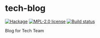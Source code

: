 # tech-blog

[![Hackage](https://img.shields.io/hackage/v/tech-blog.svg)](https://hackage.haskell.org/package/tech-blog)
[![MPL-2.0 license](https://img.shields.io/badge/license-MPL--2.0-blue.svg)](LICENSE)
[![Build status](https://secure.travis-ci.org/Holmusk/tech-blog.svg)](https://travis-ci.org/Holmusk/tech-blog)

Blog for Tech Team